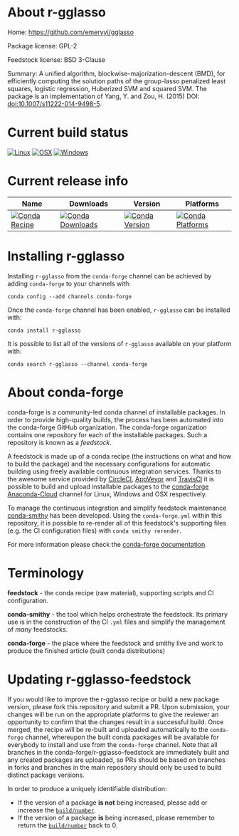 About r-gglasso
===============

Home: https://github.com/emeryyi/gglasso

Package license: GPL-2

Feedstock license: BSD 3-Clause

Summary: A unified algorithm, blockwise-majorization-descent (BMD), for efficiently computing the solution paths of the group-lasso penalized least squares, logistic regression, Huberized SVM and squared SVM. The package is an implementation of Yang, Y. and Zou, H. (2015) DOI: <doi:10.1007/s11222-014-9498-5>.



Current build status
====================

[![Linux](https://img.shields.io/circleci/project/github/conda-forge/r-gglasso-feedstock/master.svg?label=Linux)](https://circleci.com/gh/conda-forge/r-gglasso-feedstock)
[![OSX](https://img.shields.io/travis/conda-forge/r-gglasso-feedstock/master.svg?label=macOS)](https://travis-ci.org/conda-forge/r-gglasso-feedstock)
[![Windows](https://img.shields.io/appveyor/ci/conda-forge/r-gglasso-feedstock/master.svg?label=Windows)](https://ci.appveyor.com/project/conda-forge/r-gglasso-feedstock/branch/master)

Current release info
====================

| Name | Downloads | Version | Platforms |
| --- | --- | --- | --- |
| [![Conda Recipe](https://img.shields.io/badge/recipe-r--gglasso-green.svg)](https://anaconda.org/conda-forge/r-gglasso) | [![Conda Downloads](https://img.shields.io/conda/dn/conda-forge/r-gglasso.svg)](https://anaconda.org/conda-forge/r-gglasso) | [![Conda Version](https://img.shields.io/conda/vn/conda-forge/r-gglasso.svg)](https://anaconda.org/conda-forge/r-gglasso) | [![Conda Platforms](https://img.shields.io/conda/pn/conda-forge/r-gglasso.svg)](https://anaconda.org/conda-forge/r-gglasso) |

Installing r-gglasso
====================

Installing `r-gglasso` from the `conda-forge` channel can be achieved by adding `conda-forge` to your channels with:

```
conda config --add channels conda-forge
```

Once the `conda-forge` channel has been enabled, `r-gglasso` can be installed with:

```
conda install r-gglasso
```

It is possible to list all of the versions of `r-gglasso` available on your platform with:

```
conda search r-gglasso --channel conda-forge
```


About conda-forge
=================

conda-forge is a community-led conda channel of installable packages.
In order to provide high-quality builds, the process has been automated into the
conda-forge GitHub organization. The conda-forge organization contains one repository
for each of the installable packages. Such a repository is known as a *feedstock*.

A feedstock is made up of a conda recipe (the instructions on what and how to build
the package) and the necessary configurations for automatic building using freely
available continuous integration services. Thanks to the awesome service provided by
[CircleCI](https://circleci.com/), [AppVeyor](https://www.appveyor.com/)
and [TravisCI](https://travis-ci.org/) it is possible to build and upload installable
packages to the [conda-forge](https://anaconda.org/conda-forge)
[Anaconda-Cloud](https://anaconda.org/) channel for Linux, Windows and OSX respectively.

To manage the continuous integration and simplify feedstock maintenance
[conda-smithy](https://github.com/conda-forge/conda-smithy) has been developed.
Using the ``conda-forge.yml`` within this repository, it is possible to re-render all of
this feedstock's supporting files (e.g. the CI configuration files) with ``conda smithy rerender``.

For more information please check the [conda-forge documentation](https://conda-forge.org/docs/).

Terminology
===========

**feedstock** - the conda recipe (raw material), supporting scripts and CI configuration.

**conda-smithy** - the tool which helps orchestrate the feedstock.
                   Its primary use is in the construction of the CI ``.yml`` files
                   and simplify the management of *many* feedstocks.

**conda-forge** - the place where the feedstock and smithy live and work to
                  produce the finished article (built conda distributions)


Updating r-gglasso-feedstock
============================

If you would like to improve the r-gglasso recipe or build a new
package version, please fork this repository and submit a PR. Upon submission,
your changes will be run on the appropriate platforms to give the reviewer an
opportunity to confirm that the changes result in a successful build. Once
merged, the recipe will be re-built and uploaded automatically to the
`conda-forge` channel, whereupon the built conda packages will be available for
everybody to install and use from the `conda-forge` channel.
Note that all branches in the conda-forge/r-gglasso-feedstock are
immediately built and any created packages are uploaded, so PRs should be based
on branches in forks and branches in the main repository should only be used to
build distinct package versions.

In order to produce a uniquely identifiable distribution:
 * If the version of a package **is not** being increased, please add or increase
   the [``build/number``](https://conda.io/docs/user-guide/tasks/build-packages/define-metadata.html#build-number-and-string).
 * If the version of a package **is** being increased, please remember to return
   the [``build/number``](https://conda.io/docs/user-guide/tasks/build-packages/define-metadata.html#build-number-and-string)
   back to 0.
